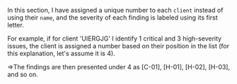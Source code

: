 In this section, I have assigned a unique number to each `client` instead of using their `name`, and the severity of each finding is labeled using its first letter.

For example, if for client 'UIERGJG' I identify 1 critical and 3 high-severity issues, the client is assigned a number based on their position in the list (for this explanation, let's assume it is 4).

=>The findings are then presented under 4 as [C-01], [H-01], [H-02], [H-03], and so on.
